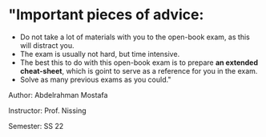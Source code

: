 # "Important pieces of advice:
- Do not take a lot of materials with you to the open-book exam, as this will distract you.
- The exam is usually not hard, but time intensive.
- The best this to do with this open-book exam is to prepare **an extended cheat-sheet**, which is goint to serve as a reference for you in the exam.
- Solve as many previous exams as you could."

Author: Abdelrahman Mostafa

Instructor: Prof. Nissing

Semester: SS 22
